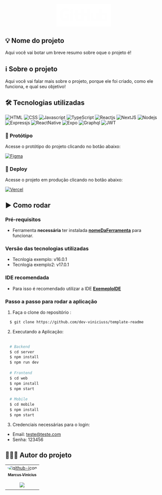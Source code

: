 <p align="center">
  <img src="/.github/github-logo.png" width="35%" alt="Github logo">
</p>

## 💡 Nome do projeto
Aqui você vai botar um breve resumo sobre oque o projeto é!

## ℹ Sobre o projeto
Aqui você vai falar mais sobre o projeto, porque ele foi criado, como ele funciona, e qual seu objetivo!

## 🛠 Tecnologias utilizadas
![HTML](https://img.shields.io/badge/HTML5-E34F26?style=for-the-badge&logo=html5&logoColor=white)
![CSS](https://img.shields.io/badge/CSS3-1572B6?style=for-the-badge&logo=css3&logoColor=white)
![Javascript](https://img.shields.io/badge/JavaScript-323330?style=for-the-badge&logo=javascript&logoColor=F7DF1E)
![TypeScript](https://img.shields.io/badge/TypeScript-007ACC?style=for-the-badge&logo=typescript&logoColor=white)
![Reactjs](https://img.shields.io/badge/React-20232A?style=for-the-badge&logo=react&logoColor=61DAFB)
![NextJS](https://img.shields.io/badge/next.js-000000?style=for-the-badge&logo=nextdotjs&logoColor=white)
![Nodejs](https://img.shields.io/badge/Node.js-339933?style=for-the-badge&logo=nodedotjs&logoColor=white)
![Expressjs](https://img.shields.io/badge/Express.js-000000?style=for-the-badge&logo=express&logoColor=white)
![ReactNative](https://img.shields.io/badge/React_Native-20232A?style=for-the-badge&logo=react&logoColor=61DAFB)
![Expo](https://img.shields.io/badge/Expo-1B1F23?style=for-the-badge&logo=expo&logoColor=white)
![Graphql](https://img.shields.io/badge/GraphQl-E10098?style=for-the-badge&logo=graphql&logoColor=white)
![JWT](https://img.shields.io/badge/JWT-000000?style=for-the-badge&logo=JSON%20web%20tokens&logoColor=white)


<h3>🎨 Protótipo</h3>

Acesse o protótipo do projeto clicando no botão abaixo:

<a href="https://figma.com" target="_blank">![Figma](https://img.shields.io/badge/Acessar%20Protótipo-2A2141?style=for-the-badge&logo=figma&logoColor=white)</a>

<h3>🔗 Deploy</h3>

Acesse o projeto em produção clicando no botão abaixo:

<a href="https://vercel.com/" target='_blank'>![Vercel](https://img.shields.io/badge/Deploy-000000?style=for-the-badge&logo=vercel&logoColor=white)</a>

## ▶️ Como rodar
  ### **Pré-requisitos**
  - Ferramenta **necessária** ter instalada **[nomeDaFerramenta](https://www.oracle.com/java/technologies/downloads/)** para funcionar.
  
  ### **Versão das tecnologias utilizadas**
  - Tecnlogia exemplo: v16.0.1
  - Tecnlogia exemplo2: v17.0.1
  
  ### **IDE recomendada**
  - Para isso é recomendado utilizar a IDE **[ExemeploIDE](https://www.jetbrains.com/pt-br/idea/)**
  
 ### **Passo a passo para rodar a aplicação**  
1. Faça o clone do repositório :

```sh
  $ git clone https://github.com/dev-viniciuss/template-readme
```

2. Executando a Aplicação:

```sh

  # Backend
  $ cd server
  $ npm install
  $ npm run dev

  # Frontend
  $ cd web
  $ npm install
  $ npm start

  # Mobile
  $ cd mobile
  $ npm install
  $ npm start
```

3. Credenciais necessárias para o login:
  - Email: teste@teste.com
  - Senha: 123456
  
## 👨🏻‍🚀 Autor do projeto

<table>
      <tr>
        <td align="center">
          <a href="https://github.com/euviniciuss">
            <img
              style="border-radius: 50%;"
              src="https://avatars.githubusercontent.com/u/55607439?s=96&v=4"
              width="100px;"
              alt="github-icon"
            />
            <br />
            <sub>
              <b>Marcus Vinicius</b>
            </sub>
          </a>
          <br />
          <br />
          <a href="https://www.linkedin.com/in/marcus-vinicius-silva-costa/">
            <img
              src="https://img.shields.io/badge/LinkedIn-0077B5?style=for-the-badge&logo=linkedin&logoColor=white"
              width="100px"
            />
          </a>
        </td>
      </tr>
</table>
